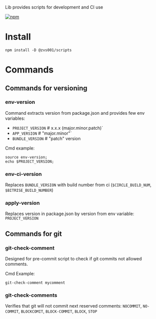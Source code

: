 Lib provides scripts for development and CI use

[![npm](https://img.shields.io/npm/v/@zvs001/scripts)](https://www.npmjs.com/package/@zvs001/scripts)


# Install

`npm install -D @zvs001/scripts`

# Commands

## Commands for versioning

### env-version

Command extracts version from package.json and provides few env variables:
- `PROJECT_VERSION` # x.x.x (major.minor.patch)`
- `APP_VERSION` # "major.minor"`
- `BUNDLE_VERSION` # "patch" version

Cmd example:

```
source env-version;
echo $PROJECT_VERSION;
```

### env-ci-version

Replaces `BUNDLE_VERSION` with build number from ci (`$CIRCLE_BUILD_NUM`, `$BITRISE_BUILD_NUMBER`)

### apply-version

Replaces version in package.json by version from env variable: `PROJECT_VERSION`

## Commands for git

### git-check-comment

Designed for pre-commit script to check if git commits not allowed comments.

Cmd Example:
```
git-check-comment mycomment
```

### git-check-comments

Verifies that git will not commit next reserved comments:
`NOCOMMIT`, `NO-COMMIT`, `BLOCKCOMIT`, `BLOCK-COMMIT`, `BLOCK`, `STOP`


